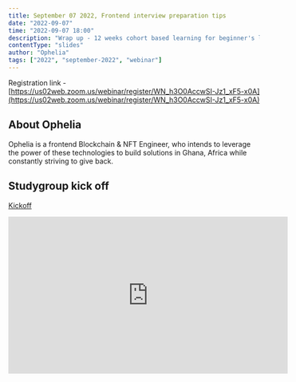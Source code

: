 ```yaml
---
title: September 07 2022, Frontend interview preparation tips
date: "2022-09-07"
time: "2022-09-07 18:00"
description: "Wrap up - 12 weeks cohort based learning for beginner's level frontend skills"
contentType: "slides"
author: "Ophelia"
tags: ["2022", "september-2022", "webinar"]
---
```


Registration link - [https://us02web.zoom.us/webinar/register/WN_h3O0AccwSI-Jz1_xF5-x0A](https://us02web.zoom.us/webinar/register/WN_h3O0AccwSI-Jz1_xF5-x0A)

## About Ophelia
Ophelia is a frontend Blockchain & NFT Engineer, who intends to leverage the power of these technologies to build solutions in Ghana, Africa while constantly striving to give back.

## Studygroup kick off

[Kickoff](../may-16-beginner-frontend-study-group/index.md)

<iframe width="560" height="315" src="https://www.youtube.com/embed/5CL8PFE6t30" title="YouTube video player" frameborder="0" allow="accelerometer; autoplay; clipboard-write; encrypted-media; gyroscope; picture-in-picture" allowfullscreen></iframe>

